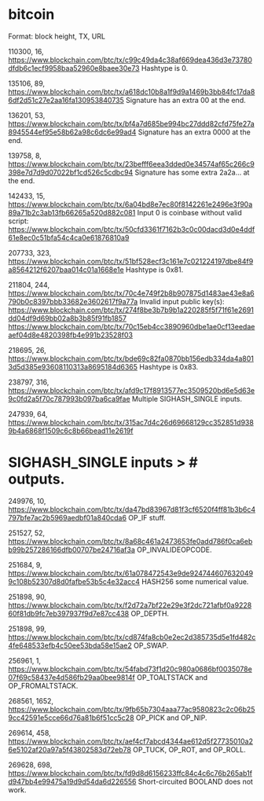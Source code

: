 # bitcoin

Format: block height, TX, URL

110300, 16, https://www.blockchain.com/btc/tx/c99c49da4c38af669dea436d3e73780dfdb6c1ecf9958baa52960e8baee30e73
  Hashtype is 0.

135106, 89, https://www.blockchain.com/btc/tx/a618dc10b8a1f9d9a1469b3bb84fc17da86df2d51c27e2aa16fa130953840735
  Signature has an extra 00 at the end.

136201, 53, https://www.blockchain.com/btc/tx/bf4a7d685be994bc27ddd82cfd75fe27a8945544ef95e58b62a98c6dc6e99ad4
  Signature has an extra 0000 at the end.

139758,  8, https://www.blockchain.com/btc/tx/23befff6eea3dded0e34574af65c266c9398e7d7d9d07022bf1cd526c5cdbc94
  Signature has some extra 2a2a... at the end.

142433, 15, https://www.blockchain.com/btc/tx/6a04bd8e7ec80f8142261e2496e3f90a89a71b2c3ab13fb66265a520d882c081
  Input 0 is coinbase without valid script:
  https://www.blockchain.com/btc/tx/50cfd3361f7162b3c0c00dacd3d0e4ddf61e8ec0c51bfa54c4ca0e61876810a9

207733, 323, https://www.blockchain.com/btc/tx/51bf528ecf3c161e7c021224197dbe84f9a8564212f6207baa014c01a1668e1e
  Hashtype is 0x81.

211804, 244, https://www.blockchain.com/btc/tx/70c4e749f2b8b907875d1483ae43e8a6790b0c8397bbb33682e3602617f9a77a
  Invalid input public key(s):
  https://www.blockchain.com/btc/tx/274f8be3b7b9b1a220285f5f71f61e2691dd04df9d69bb02a8b3b85f91fb1857
  https://www.blockchain.com/btc/tx/70c15eb4cc3890960dbe1ae0cf13eedaeaef04d8e4820398fb4e991b23528f03

218695,  26, https://www.blockchain.com/btc/tx/bde69c82fa0870bb156edb334da4a8013d5d385e93608110313a8695184d6365
  Hashtype is 0x83.

238797, 316, https://www.blockchain.com/btc/tx/afd9c17f8913577ec3509520bd6e5d63e9c0fd2a5f70c787993b097ba6ca9fae
  Multiple SIGHASH_SINGLE inputs.

247939,  64, https://www.blockchain.com/btc/tx/315ac7d4c26d69668129cc352851d9389b4a6868f1509c6c8b66bead11e2619f
  # SIGHASH_SINGLE inputs > # outputs.

249976,  10, https://www.blockchain.com/btc/tx/da47bd83967d81f3cf6520f4ff81b3b6c4797bfe7ac2b5969aedbf01a840cda6
  OP_IF stuff.

251527,  52, https://www.blockchain.com/btc/tx/8a68c461a2473653fe0add786f0ca6ebb99b257286166dfb00707be24716af3a
  OP_INVALIDEOPCODE.

251684,   9, https://www.blockchain.com/btc/tx/61a078472543e9de9247446076320499c108b52307d8d0fafbe53b5c4e32acc4
  HASH256 some numerical value.

251898,  90, https://www.blockchain.com/btc/tx/f2d72a7bf22e29e3f2dc721afbf0a922860f81db9fc7eb397937f9d7e87cc438
  OP_DEPTH.

251898,  99, https://www.blockchain.com/btc/tx/cd874fa8cb0e2ec2d385735d5e1fd482c4fe648533efb4c50ee53bda58e15ae2
  OP_SWAP.

256961,   1, https://www.blockchain.com/btc/tx/54fabd73f1d20c980a0686bf0035078e07f69c58437e4d586fb29aa0bee9814f
  OP_TOALTSTACK and OP_FROMALTSTACK.

268561, 1652, https://www.blockchain.com/btc/tx/9fb65b7304aaa77ac9580823c2c06b259cc42591e5cce66d76a81b6f51cc5c28
  OP_PICK and OP_NIP.

269614, 458, https://www.blockchain.com/btc/tx/aef4cf7abcd4344ae612d5f27735010a26e5102af20a97a5f43802583d72eb78
  OP_TUCK, OP_ROT, and OP_ROLL.

269628, 698, https://www.blockchain.com/btc/tx/fd9d8d6156233ffc84c4c6c76b265ab1fd947bb4e99475a19d9d54da6d226556
  Short-circuited BOOLAND does not work.

